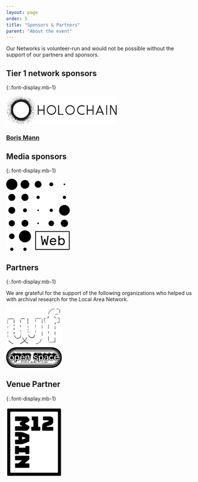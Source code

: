 ```yaml
---
layout: page
order: 5
title: "Sponsors & Partners"
parent: "About the event"
---
```


Our Networks is volunteer-run and would not be possible without the support of our partners and sponsors.

## Tier 1 network sponsors
{:.font-display.mb-1}


<div class="mb-2">
  <a href="https://www.holochain.org/" rel="noopener" target="_blank"><img src="/images/logos/holochain-logo.svg" width="300" alt="Holochain logo" /></a>
</div>
<div >
  <a href="https://bmannconsulting.com/" class="text-2xl inline-flex active:bg-accent border font-mono antialiased rounded pt-2 px-2 no-underline outlined active:text-white active:outline-accent" rel="noopener" target="_blank"><h3 class="m-0 font-display">Boris Mann</h3></a>
</div>

## Media sponsors
{:.font-display.mb-1}

<div class="mb-2">
  <a href="https://getdweb.net/" rel="noopener" target="_blank"><img src="/images/logos/dweb-logo.svg" alt="DWeb logo" /></a>
</div>

## Partners
{:.font-display.mb-1}

We are grateful for the support of the following organizations who helped us with archival research for the Local Area Network.

<div class="mb-2">
  <a href="https://westernfront.ca/" rel="noopener" target="_blank"><img src="/images/logos/wf-logo.png" width="30%" alt="Western Front logo" /></a>
</div>
<div class="mb-2">
  <a href=" " rel="noopener" target="_blank"><img src="/images/logos/openspace-logo.png" width="30%" alt="Open Space Arts Centre logo" /></a>
</div>

## Venue Partner
{:.font-display.mb-1}

<div class="mb-2">
  <a href="https://312main.ca/" rel="noopener" target="_blank"><img src="/images/logos/312-logo.png" width="30%" alt="312 Main logo" /></a>
</div>